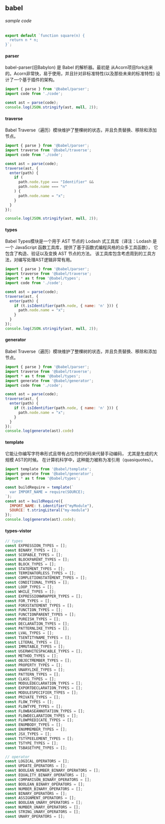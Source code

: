 ## babel

###### sample code
```js
export default `function square(n) {
  return n * n;
}`;
```

#### parser
babel-parser(旧Babylon) 是 Babel 的解析器。最初是 从Acorn项目fork出来的。Acorn非常快，易于使用，并且针对非标准特性(以及那些未来的标准特性) 设计了一个基于插件的架构。

```javascript
import { parse } from '@babel/parser';
import code from './code';

const ast = parse(code);
console.log(JSON.stringify(ast, null, 2));
```

#### traverse
Babel Traverse（遍历）模块维护了整棵树的状态，并且负责替换、移除和添加节点。

```js
import { parse } from '@babel/parser';
import traverse from '@babel/traverse';
import code from './code';

const ast = parse(code);
traverse(ast, {
  enter(path) {
    if (
      path.node.type === "Identifier" &&
      path.node.name === "n"
    ) {
      path.node.name = "x";
    }
  }
});

console.log(JSON.stringify(ast, null, 2));
```

#### types
Babel Types模块是一个用于 AST 节点的 Lodash 式工具库（译注：Lodash 是一个 JavaScript 函数工具库，提供了基于函数式编程风格的众多工具函数）， 它包含了构造、验证以及变换 AST 节点的方法。 该工具库包含考虑周到的工具方法，对编写处理AST逻辑非常有用。
```js
import { parse } from '@babel/parser';
import traverse from '@babel/traverse';
import * as t from '@babel/types';
import code from './code';

const ast = parse(code);
traverse(ast, {
  enter(path) {
    if (t.isIdentifier(path.node, { name: 'n' })) {
      path.node.name = "x";
    }
  }
});
console.log(JSON.stringify(ast, null, 2));
```

#### generator
Babel Traverse（遍历）模块维护了整棵树的状态，并且负责替换、移除和添加节点。
```js
import { parse } from '@babel/parser';
import traverse from '@babel/traverse';
import * as t from '@babel/types';
import generate from '@babel/generator';
import code from './code';

const ast = parse(code);
traverse(ast, {
  enter(path) {
    if (t.isIdentifier(path.node, { name: 'n' })) {
      path.node.name = "x";
    }
  }
});
console.log(generate(ast).code)
```

#### template
它能让你编写字符串形式且带有占位符的代码来代替手动编码， 尤其是生成的大规模 AST的时候。 在计算机科学中，这种能力被称为准引用（quasiquotes）。
```js
import template from '@babel/template';
import generate from '@babel/generator';
import * as t from '@babel/types';

const buildRequire = template(`
  var IMPORT_NAME = require(SOURCE);
`);
const ast = buildRequire({
  IMPORT_NAME: t.identifier("myModule"),
  SOURCE: t.stringLiteral("my-module")
});
console.log(generate(ast).code);
```

#### types-vistor
```js
// types
const EXPRESSION_TYPES = [];
const BINARY_TYPES = [];
const SCOPABLE_TYPES = [];
const BLOCKPARENT_TYPES = [];
const BLOCK_TYPES = [];
const STATEMENT_TYPES = [];
const TERMINATORLESS_TYPES = [];
const COMPLETIONSTATEMENT_TYPES = [];
const CONDITIONAL_TYPES = [];
const LOOP_TYPES = [];
const WHILE_TYPES = [];
const EXPRESSIONWRAPPER_TYPES = [];
const FOR_TYPES = [];
const FORXSTATEMENT_TYPES = [];
const FUNCTION_TYPES = [];
const FUNCTIONPARENT_TYPES = [];
const PUREISH_TYPES = [];
const DECLARATION_TYPES = [];
const PATTERNLIKE_TYPES = [];
const LVAL_TYPES = [];
const TSENTITYNAME_TYPES = [];
const LITERAL_TYPES = [];
const IMMUTABLE_TYPES = [];
const USERWHITESPACABLE_TYPES = [];
const METHOD_TYPES = [];
const OBJECTMEMBER_TYPES = [];
const PROPERTY_TYPES = [];
const UNARYLIKE_TYPES = [];
const PATTERN_TYPES = [];
const CLASS_TYPES = [];
const MODULEDECLARATION_TYPES = [];
const EXPORTDECLARATION_TYPES = [];
const MODULESPECIFIER_TYPES = [];
const PRIVATE_TYPES = [];
const FLOW_TYPES = [];
const FLOWTYPE_TYPES = [];
const FLOWBASEANNOTATION_TYPES = [];
const FLOWDECLARATION_TYPES = [];
const FLOWPREDICATE_TYPES = [];
const ENUMBODY_TYPES = [];
const ENUMMEMBER_TYPES = [];
const JSX_TYPES = [];
const TSTYPEELEMENT_TYPES = [];
const TSTYPE_TYPES = [];
const TSBASETYPE_TYPES = [];

// operator
const LOGICAL_OPERATORS = [];
const UPDATE_OPERATORS = [];
const BOOLEAN_NUMBER_BINARY_OPERATORS = [];
const EQUALITY_BINARY_OPERATORS = [];
const COMPARISON_BINARY_OPERATORS = [];
const BOOLEAN_BINARY_OPERATORS = [];
const NUMBER_BINARY_OPERATORS = [];
const BINARY_OPERATORS = [];
const ASSIGNMENT_OPERATORS = [];
const BOOLEAN_UNARY_OPERATORS = [];
const NUMBER_UNARY_OPERATORS = [];
const STRING_UNARY_OPERATORS = [];
const UNARY_OPERATORS = [];
```